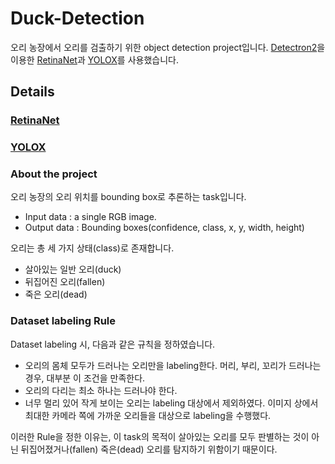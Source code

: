 # Duck-Detection

오리 농장에서 오리를 검출하기 위한 object detection project입니다. [Detectron2](https://github.com/facebookresearch/detectron2)을 이용한 [RetinaNet](https://openaccess.thecvf.com/content_iccv_2017/html/Lin_Focal_Loss_for_ICCV_2017_paper.html)과 [YOLOX](https://github.com/Megvii-BaseDetection/YOLOX)를 사용했습니다.

## Details

### [RetinaNet](https://github.com/Koowater/Duck-Detection/DD-Detectron2)
### [YOLOX](link)
### About the project

오리 농장의 오리 위치를 bounding box로 추론하는 task입니다.

- Input data : a single RGB image.
- Output data : Bounding boxes(confidence, class, x, y, width, height)

오리는 총 세 가지 상태(class)로 존재합니다.

- 살아있는 일반 오리(duck)
- 뒤집어진 오리(fallen)
- 죽은 오리(dead)

### Dataset labeling Rule

Dataset labeling 시, 다음과 같은 규칙을 정하였습니다.

- 오리의 몸체 모두가 드러나는 오리만을 labeling한다. 머리, 부리, 꼬리가 드러나는 경우, 대부분 이 조건을 만족한다.
- 오리의 다리는 최소 하나는 드러나야 한다.
- 너무 멀리 있어 작게 보이는 오리는 labeling 대상에서 제외하였다. 이미지 상에서 최대한 카메라 쪽에 가까운 오리들을 대상으로 labeling을 수행했다.

이러한 Rule을 정한 이유는, 이 task의 목적이 살아있는 오리를 모두 판별하는 것이 아닌 뒤집어졌거나(fallen) 죽은(dead) 오리를 탐지하기 위함이기 때문이다.
